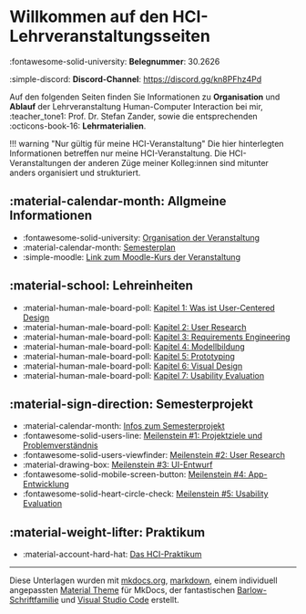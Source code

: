 # Willkommen auf den HCI-Lehrveranstaltungsseiten

:fontawesome-solid-university: **Belegnummer**: 30.2626

:simple-discord: **Discord-Channel**: <https://discord.gg/kn8PFhz4Pd>

Auf den folgenden Seiten finden Sie Informationen zu **Organisation** und **Ablauf** der Lehrveranstaltung Human-Computer Interaction bei mir, :teacher_tone1: Prof. Dr. Stefan Zander, sowie die entsprechenden :octicons-book-16: **Lehrmaterialien**. 

!!! warning "Nur gültig für meine HCI-Veranstaltung"
    Die hier hinterlegten Informationen betreffen nur meine HCI-Veranstaltung. Die HCI-Veranstaltungen der anderen Züge meiner Kolleg:innen sind mitunter anders organisiert und strukturiert. 




## :material-calendar-month: Allgmeine Informationen

* :fontawesome-solid-university: [Organisation der Veranstaltung](0_organisation.md)
* :material-calendar-month: [Semesterplan](01_semesterplan.md)
* :simple-moodle: [Link zum Moodle-Kurs der Veranstaltung](https://lernen.h-da.de/course/view.php?id=6802)
<!--
* [Link zur Modulbeschreibung](...)
* [Offenes HCI-Labor](...)
* [Discord-Channel zur Veranstaltung](...)
* [:material-face-man-outline: Organisation](...)
* [Wo finde ich welche Informationen](...)
-->

## :material-school: Lehreinheiten


* :material-human-male-board-poll: [Kapitel 1: Was ist User-Centered Design](1_user-centered_design.md)
* :material-human-male-board-poll: [Kapitel 2: User Research](2_user_research.md)
* :material-human-male-board-poll: [Kapitel 3: Requirements Engineering](3_requirements_engineering.md)
* :material-human-male-board-poll: [Kapitel 4: Modellbildung](4_models.md)
* :material-human-male-board-poll: [Kapitel 5: Prototyping](5_prototyping.md)
* :material-human-male-board-poll: [Kapitel 6: Visual Design](6_visual_design.md)
* :material-human-male-board-poll: [Kapitel 7: Usability Evaluation](7_usability.md)


## :material-sign-direction: Semesterprojekt

* :material-calendar-month: [Infos zum Semesterprojekt](semesterprojekt.md)
* :fontawesome-solid-users-line: [Meilenstein #1: Projektziele und Problemverständnis](ms1.md)
* :fontawesome-solid-users-viewfinder: [Meilenstein #2: User Research](ms2.md)
* :material-drawing-box: [Meilenstein #3: UI-Entwurf](ms3.md)
* :fontawesome-solid-mobile-screen-button: [Meilenstein #4: App-Entwicklung](ms4.md)
* :fontawesome-solid-heart-circle-check: [Meilenstein #5: Usability Evaluation](ms5.md)


## :material-weight-lifter: Praktikum

* :material-account-hard-hat: [Das HCI-Praktikum](praktikum.md)

<!-- :fontawesome-solid-ranking-star: -->

----
Diese Unterlagen wurden mit [mkdocs.org](http://mkdocs.org), [markdown](https://en.wikipedia.org/wiki/Markdown), einem individuell angepassten [Material Theme](https://github.com/squidfunk/mkdocs-material) für MkDocs, der fantastischen [Barlow-Schriftfamilie](https://github.com/jpt/barlow) und [Visual Studio Code](https://code.visualstudio.com/) erstellt.

